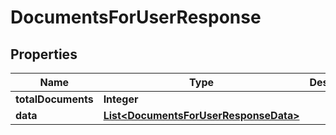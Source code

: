 

# DocumentsForUserResponse


## Properties

Name | Type | Description | Notes
------------ | ------------- | ------------- | -------------
**totalDocuments** | **Integer** |  | 
**data** | [**List&lt;DocumentsForUserResponseData&gt;**](DocumentsForUserResponseData.md) |  | 



